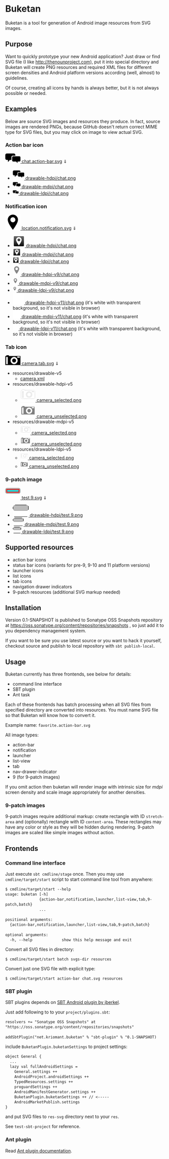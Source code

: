# Buketan

Buketan is a tool for generation of Android image resources from SVG images.

## Purpose

Want to quickly prototype your new Android application? Just draw or find SVG file (I like http://thenounproject.com), put it into special directory and Buketan will create PNG resources and required XML files for different screen densities and Android platform versions according (well, almost) to guidelines.

Of course, creating all icons by hands is always better, but it is not always possible or needed.

## Examples

Below are source SVG images and resources they produce.
In fact, source images are rendered PNGs, because GitHub doesn't return correct MIME type for SVG files, but you may click on image to view actual SVG.

### Action bar icon

[![chat icon](assets/chat.action-bar.png) chat.action-bar.svg](svgs/chat.action-bar.svg)
⇓
- [![](resources/drawable-hdpi/chat.png) drawable-hdpi/chat.png](resources/drawable-hdpi/chat.png)
- [![](resources/drawable-mdpi/chat.png) drawable-mdpi/chat.png](resources/drawable-mdpi/chat.png)
- [![](resources/drawable-ldpi/chat.png) drawable-ldpi/chat.png](resources/drawable-ldpi/chat.png)

### Notification icon

[![location icon](assets/location.notification.png) location.notification.svg](svgs/location.notification.svg)
⇓
- [![](resources/drawable-hdpi/location.png) drawable-hdpi/chat.png](resources/drawable-hdpi/location.png)
- [![](resources/drawable-mdpi/location.png) drawable-mdpi/chat.png](resources/drawable-mdpi/location.png)
- [![](resources/drawable-ldpi/location.png) drawable-ldpi/chat.png](resources/drawable-ldpi/location.png)
- [![](resources/drawable-hdpi-v9/location.png) drawable-hdpi-v9/chat.png](resources/drawable-hdpi-v9/location.png)
- [![](resources/drawable-mdpi-v9/location.png) drawable-mdpi-v9/chat.png](resources/drawable-mdpi-v9/location.png)
- [![](resources/drawable-ldpi-v9/location.png) drawable-ldpi-v9/chat.png](resources/drawable-ldpi-v9/location.png)
- [![](resources/drawable-hdpi-v11/location.png) drawable-hdpi-v11/chat.png](resources/drawable-hdpi-v11/location.png) (it's white with transparent background, so it's not visible in browser)
- [![](resources/drawable-mdpi-v11/location.png) drawable-mdpi-v11/chat.png](resources/drawable-mdpi-v11/location.png) (it's white with transparent background, so it's not visible in browser)
- [![](resources/drawable-ldpi-v11/location.png) drawable-ldpi-v11/chat.png](resources/drawable-ldpi-v11/location.png) (it's white with transparent background, so it's not visible in browser)

### Tab icon

[![tab icon](assets/camera.tab.png) camera.tab.svg](svgs/camera.tab.svg)
⇓
- resources/drawable-v5
    - [camera.xml](resources/drawable-v5/camera.xml)
- resources/drawable-hdpi-v5
    - [![](resources/drawable-hdpi-v5/camera_selected.png) camera_selected.png](resources/drawable-hdpi-v5/camera_selected.png)
    - [![](resources/drawable-hdpi-v5/camera_unselected.png) camera_unselected.png](resources/drawable-hdpi-v5/camera_unselected.png)
- resources/drawable-mdpi-v5
    - [![](resources/drawable-mdpi-v5/camera_selected.png) camera_selected.png](resources/drawable-mdpi-v5/camera_selected.png)
    - [![](resources/drawable-mdpi-v5/camera_unselected.png) camera_unselected.png](resources/drawable-mdpi-v5/camera_unselected.png)
- resources/drawable-ldpi-v5
    - [![](resources/drawable-ldpi-v5/camera_selected.png) camera_selected.png](resources/drawable-ldpi-v5/camera_selected.png)
    - [![](resources/drawable-ldpi-v5/camera_unselected.png) camera_unselected.png](resources/drawable-ldpi-v5/camera_unselected.png)

### 9-patch image

[![9-patch icon](assets/test.9.png) test.9.svg](svgs/test.9.svg)
⇓
- [![](resources/drawable-hdpi/test.9.png) drawable-hdpi/test.9.png](resources/drawable-hdpi/test.9.png)
- [![](resources/drawable-mdpi/test.9.png) drawable-mdpi/test.9.png](resources/drawable-mdpi/test.9.png)
- [![](resources/drawable-ldpi/test.9.png) drawable-ldpi/test.9.png](resources/drawable-ldpi/test.9.png)

## Supported resources

* action bar icons
* status bar icons (variants for pre-9, 9-10 and 11 platform versions)
* launcher icons
* list icons
* tab icons
* navigation drawer indicators
* 9-patch resources (additional SVG markup needed)

## Installation

Version 0.1-SNAPSHOT is published to Sonatype OSS Snapshots repository at https://oss.sonatype.org/content/repositories/snapshots , so just add it to you dependency management system.

If you want to be sure you use latest source or you want to hack it yourself, checkout source and publish to local repository with `sbt publish-local`.

## Usage

Buketan currently has three frontends, see below for details:
* command line interface
* SBT plugin
* Ant task

Each of these frontends has batch processing when all SVG files from specified directory are converted into resources. You must name SVG file so that Buketan will know how to convert it.

Example name: `favorite.action-bar.svg`

All image types:
* action-bar
* notification
* launcher
* list-view
* tab
* nav-drawer-indicator
* 9 (for 9-patch images)

If you omit action then buketan will render image with intrinsic size for *mdpi* screen density and scale image appropriately for another densities.

### 9-patch images

9-patch images require additional markup: create rectangle with ID `stretch-area` and (optionally) rectangle with ID `content-area`. These rectangles may have any color or style as they will be hidden during rendering.
9-patch images are scaled like simple images without action.

## Frontends

### Command line interface

Just execute `sbt cmdline/stage` once. Then you may use `cmdline/target/start` script to start
command line tool from anywhere:

    $ cmdline/target/start --help
    usage: buketan [-h]
                   {action-bar,notification,launcher,list-view,tab,9-patch,batch}
                   ...

    positional arguments:
      {action-bar,notification,launcher,list-view,tab,9-patch,batch}

    optional arguments:
      -h, --help             show this help message and exit

Convert all SVG files in directory:

    $ cmdline/target/start batch svgs-dir resources

Convert just one SVG file with explicit type:

    $ cmdline/target/start action-bar chat.svg resources

### SBT plugin

SBT plugins depends on [SBT Android plugin by jberkel](https://github.com/jberkel/android-plugin).

Just add following to  to your `project/plugins.sbt`:

    resolvers += "Sonatype OSS Snapshots" at "https://oss.sonatype.org/content/repositories/snapshots"

    addSbtPlugin("net.kriomant.buketan" % "sbt-plugin" % "0.1-SNAPSHOT)

include `BuketanPlugin.buketanSettings` to project settings:

    object General {
      ...
      lazy val fullAndroidSettings =
        General.settings ++
        AndroidProject.androidSettings ++
        TypedResources.settings ++
        proguardSettings ++
        AndroidManifestGenerator.settings ++
        BuketanPlugin.buketanSettings ++ // <-----
        AndroidMarketPublish.settings
    }

and put SVG files to `res-svg` directory next to your `res`.

See `test-sbt-project` for reference.

### Ant plugin

Read [Ant plugin documentation](ant-plugin/README.md).


